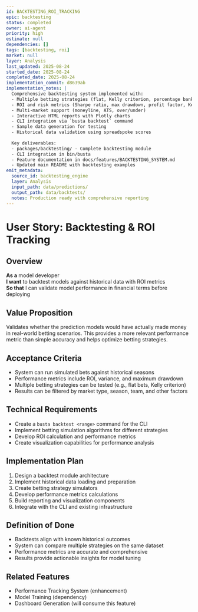 ```yaml
---
id: BACKTESTING_ROI_TRACKING
epic: backtesting
status: completed
owner: ai-agent
priority: high
estimate: null
dependencies: []
tags: [backtesting, roi]
market: null
layer: Analysis
last_updated: 2025-08-24
started_date: 2025-08-24
completed_date: 2025-08-24
implementation_commit: d8639ab
implementation_notes: |
  Comprehensive backtesting system implemented with:
  - Multiple betting strategies (flat, Kelly criterion, percentage bankroll, value betting, martingale)
  - ROI and risk metrics (Sharpe ratio, max drawdown, profit factor, Kelly criterion)
  - Multi-market support (moneyline, ATS, over/under)
  - Interactive HTML reports with Plotly charts
  - CLI integration via `busta backtest` command
  - Sample data generation for testing
  - Historical data validation using spreadspoke scores
  
  Key deliverables:
  - packages/backtesting/ - Complete backtesting module
  - CLI integration in bin/busta
  - Feature documentation in docs/features/BACKTESTING_SYSTEM.md
  - Updated main README with backtesting examples
emit_metadata:
  source_id: backtesting_engine
  layer: Analysis
  input_path: data/predictions/
  output_path: data/backtests/
  notes: Production ready with comprehensive reporting
---
```


# User Story: Backtesting & ROI Tracking

## Overview
**As a** model developer  
**I want** to backtest models against historical data with ROI metrics  
**So that** I can validate model performance in financial terms before deploying

## Value Proposition
Validates whether the prediction models would have actually made money in real-world betting scenarios. This provides a more relevant performance metric than simple accuracy and helps optimize betting strategies.

## Acceptance Criteria
- System can run simulated bets against historical seasons
- Performance metrics include ROI, variance, and maximum drawdown
- Multiple betting strategies can be tested (e.g., flat bets, Kelly criterion)
- Results can be filtered by market type, season, team, and other factors

## Technical Requirements
- Create a `busta backtest <range>` command for the CLI
- Implement betting simulation algorithms for different strategies
- Develop ROI calculation and performance metrics
- Create visualization capabilities for performance analysis

## Implementation Plan
1. Design a backtest module architecture
2. Implement historical data loading and preparation
3. Create betting strategy simulators
4. Develop performance metrics calculations
5. Build reporting and visualization components
6. Integrate with the CLI and existing infrastructure

## Definition of Done
- Backtests align with known historical outcomes
- System can compare multiple strategies on the same dataset
- Performance metrics are accurate and comprehensive
- Results provide actionable insights for model tuning

## Related Features
- Performance Tracking System (enhancement)
- Model Training (dependency)
- Dashboard Generation (will consume this feature)

